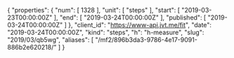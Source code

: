 {
  "properties": {
    "num": [
      1328
    ],
    "unit": [
      "steps"
    ],
    "start": [
      "2019-03-23T00:00:00Z"
    ],
    "end": [
      "2019-03-24T00:00:00Z"
    ],
    "published": [
      "2019-03-24T00:00:00Z"
    ]
  },
  "client_id": "https://www-api.jvt.me/fit",
  "date": "2019-03-24T00:00:00Z",
  "kind": "steps",
  "h": "h-measure",
  "slug": "2019/03/qb5wg",
  "aliases": [
    "/mf2/896b3da3-9786-4e17-9091-886b2e620218/"
  ]
}
